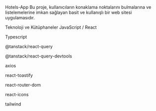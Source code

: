 Hotels-App
Bu proje, kullanıcıların konaklama noktalarını bulmalarına ve listelemelerine imkan sağlayan basit ve kullanışlı bir web sitesi uygulamasıdır.

Teknoloji ve Kütüphaneler
JavaScript / React

Typescript

@tanstack/react-query

@tanstack/react-query-devtools

axios

react-toastify

react-router-dom

react-icons

tailwind


